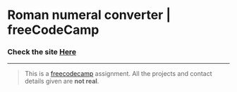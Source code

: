 # Roman numeral converter | freeCodeCamp

### Check the site [Here](https://fedehide.github.io/roman-numeral-converter/ " Roman numeral converter")

------------

<!-- [![palindome-checker-ss.png](https://i.postimg.cc/XqZKFdMW/palindome-checker-ss.png)](https://postimg.cc/jnbJYWd3) -->


> This is a [freecodecamp](https://www.freecodecamp.org/ "freecodecamp") assignment. All the projects and contact details given are **not real**.
